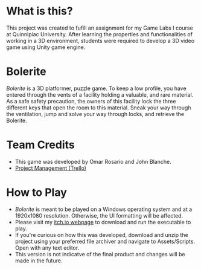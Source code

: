 # What is this?
This project was created to fufill an assignment for my Game Labs I course at Quinnipiac University. After learning the properties and functionalities of working in a 3D environment, students were required to develop a 3D video game using Unity game engine.

# Bolerite
*Bolerite* is a 3D platformer, puzzle game. To keep a low profile, you have entered through the vents of a facility holding a valuable, and rare material. As a safe safety precaution, the owners of this facility lock the three different keys that open the room to this material. Sneak your way through the ventilation, jump and solve your way through locks, and retrieve the Bolerite.

# Team Credits
- This game was developed by Omar Rosario and John Blanche.
- [Project Management (Trello)](https://trello.com/b/3DrS995K/gdd210-lab-1-project-management)

# How to Play
- *Bolerite* is meant to be played on a Windows operating system and at a 1920x1080 resolution. Otherwise, the UI formatting will be affected.
- Please visit my [itch.io webpage](https://omarlie.itch.io/bolerite) to download and run the executable to play.
- If you're curious on how this was developed, download and unzip the project using your preferred file archiver and navigate to Assets/Scripts. Open with any text editor.
- This version is not indicatve of the final product and changes will be made in the future.
